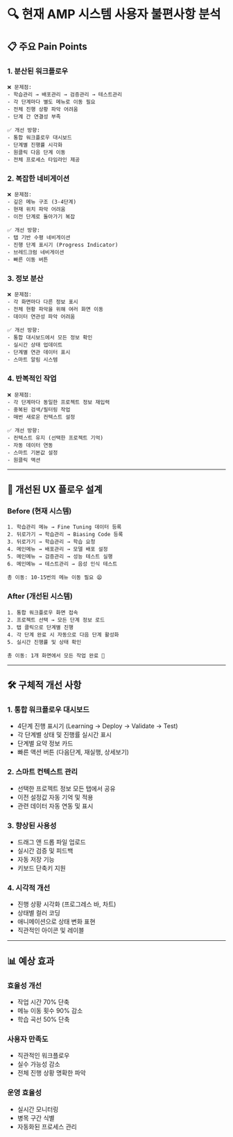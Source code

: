 # 🔍 현재 AMP 시스템 사용자 불편사항 분석

## 📋 **주요 Pain Points**

### 1. **분산된 워크플로우** 
```
❌ 문제점:
- 학습관리 → 배포관리 → 검증관리 → 테스트관리
- 각 단계마다 별도 메뉴로 이동 필요
- 전체 진행 상황 파악 어려움
- 단계 간 연결성 부족

✅ 개선 방향:
- 통합 워크플로우 대시보드
- 단계별 진행률 시각화
- 원클릭 다음 단계 이동
- 전체 프로세스 타임라인 제공
```

### 2. **복잡한 네비게이션**
```
❌ 문제점:
- 깊은 메뉴 구조 (3-4단계)
- 현재 위치 파악 어려움
- 이전 단계로 돌아가기 복잡

✅ 개선 방향:
- 탭 기반 수평 네비게이션
- 진행 단계 표시기 (Progress Indicator)
- 브레드크럼 네비게이션
- 빠른 이동 버튼
```

### 3. **정보 분산**
```
❌ 문제점:
- 각 화면마다 다른 정보 표시
- 전체 현황 파악을 위해 여러 화면 이동
- 데이터 연관성 파악 어려움

✅ 개선 방향:
- 통합 대시보드에서 모든 정보 확인
- 실시간 상태 업데이트
- 단계별 연관 데이터 표시
- 스마트 알림 시스템
```

### 4. **반복적인 작업**
```
❌ 문제점:
- 각 단계마다 동일한 프로젝트 정보 재입력
- 중복된 검색/필터링 작업
- 매번 새로운 컨텍스트 설정

✅ 개선 방향:
- 컨텍스트 유지 (선택한 프로젝트 기억)
- 자동 데이터 연동
- 스마트 기본값 설정
- 원클릭 액션
```

---

## 🎯 **개선된 UX 플로우 설계**

### **Before (현재 시스템)**
```
1. 학습관리 메뉴 → Fine Tuning 데이터 등록
2. 뒤로가기 → 학습관리 → Biasing Code 등록  
3. 뒤로가기 → 학습관리 → 학습 요청
4. 메인메뉴 → 배포관리 → 모델 배포 설정
5. 메인메뉴 → 검증관리 → 성능 테스트 실행
6. 메인메뉴 → 테스트관리 → 음성 인식 테스트

총 이동: 10-15번의 메뉴 이동 필요 😫
```

### **After (개선된 시스템)**
```
1. 통합 워크플로우 화면 접속
2. 프로젝트 선택 → 모든 단계 정보 로드
3. 탭 클릭으로 단계별 진행
4. 각 단계 완료 시 자동으로 다음 단계 활성화
5. 실시간 진행률 및 상태 확인

총 이동: 1개 화면에서 모든 작업 완료 🚀
```

---

## 🛠️ **구체적 개선 사항**

### **1. 통합 워크플로우 대시보드**
- 4단계 진행 표시기 (Learning → Deploy → Validate → Test)
- 각 단계별 상태 및 진행률 실시간 표시
- 단계별 요약 정보 카드
- 빠른 액션 버튼 (다음단계, 재실행, 상세보기)

### **2. 스마트 컨텍스트 관리**
- 선택한 프로젝트 정보 모든 탭에서 공유
- 이전 설정값 자동 기억 및 적용
- 관련 데이터 자동 연동 및 표시

### **3. 향상된 사용성**
- 드래그 앤 드롭 파일 업로드
- 실시간 검증 및 피드백
- 자동 저장 기능
- 키보드 단축키 지원

### **4. 시각적 개선**
- 진행 상황 시각화 (프로그레스 바, 차트)
- 상태별 컬러 코딩
- 애니메이션으로 상태 변화 표현
- 직관적인 아이콘 및 레이블

---

## 📊 **예상 효과**

### **효율성 개선**
- 작업 시간 70% 단축
- 메뉴 이동 횟수 90% 감소
- 학습 곡선 50% 단축

### **사용자 만족도**
- 직관적인 워크플로우
- 실수 가능성 감소
- 전체 진행 상황 명확한 파악

### **운영 효율성**
- 실시간 모니터링
- 병목 구간 식별
- 자동화된 프로세스 관리




